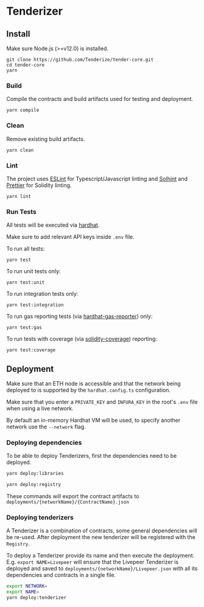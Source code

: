 # Tenderizer

## Install

Make sure Node.js (>=v12.0) is installed.

```
git clone https://github.com/Tenderize/tender-core.git
cd tender-core
yarn
```

### Build

Compile the contracts and build artifacts used for testing and deployment.

```
yarn compile
```

### Clean

Remove existing build artifacts.

```
yarn clean
```

### Lint

The project uses [ESLint](https://github.com/eslint/eslint) for Typescript/Javascript linting and [Solhint](https://github.com/duaraghav8/Ethlint) and [Prettier](https://github.com/prettier-solidity/prettier-plugin-solidity) for Solidity linting.

```
yarn lint
```

### Run Tests

All tests will be executed via [hardhat](https://hardhat.org/guides/waffle-testing.html).

Make sure to add relevant API keys inside `.env` file.

To run all tests:

```
yarn test
```

To run unit tests only:

```
yarn test:unit
```

To run integration tests only:

```
yarn test:integration
```

To run gas reporting tests (via [hardhat-gas-reporter](https://hardhat.org/plugins/hardhat-gas-reporter.html)) only:

```
yarn test:gas
```

To run tests with coverage (via [solidity-coverage](https://github.com/sc-forks/solidity-coverage)) reporting:

```
yarn test:coverage
```

## Deployment

Make sure that an ETH node is accessible and that the network being deployed to is supported by the `hardhat.config.ts` configuration.

Make sure that you enter a `PRIVATE_KEY` and `INFURA_KEY` in the root's `.env` file when using a live network.

By default an in-memory Hardhat VM will be used, to specify another network use the `--network` flag.

### Deploying dependencies

To be able to deploy Tenderizers, first the dependencies need to be deployed.

```bash
yarn deploy:libraries
```

```bash
yarn deploy:registry
```

These commands will export the contract artifacts to `deployments/{networkName}/{ContractName}.json`

### Deploying tenderizers

A Tenderizer is a combination of contracts, some general dependencies will be re-used. After deployment the new tenderizer will be registered with the `Registry`.

To deploy a Tenderizer provide its name and then execute the deployment. E.g. `export NAME=Livepeer` will ensure that the Livepeer Tenderizer is deployed and saved to `deployments/{networkName}/Livepeer.json` with all its dependencies and contracts in a single file.

```bash
export NETWORK=
export NAME=
yarn deploy:tenderizer
```
